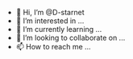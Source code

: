 - 👋 Hi, I’m @D-starnet
- 👀 I’m interested in ...
- 🌱 I’m currently learning ...
- 💞️ I’m looking to collaborate on ...
- 📫 How to reach me ...

<!---
D-starnet/D-starnet is a ✨ special ✨ repository because its `README.md` (this file) appears on your GitHub profile.
You can click the Preview link to take a look at your changes.
--->

